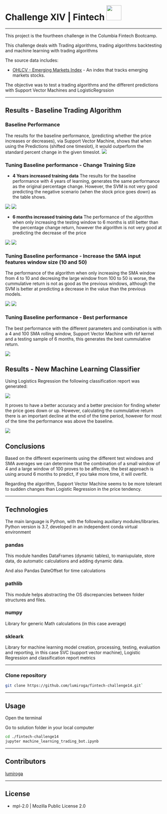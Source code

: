 # Challenge XIV | Fintech <img src="https://instructure-uploads-pdx.s3.us-west-2.amazonaws.com/account_150420000000000001/attachments/590996/columbia.png" height="48" width="48">
---
This project is the fourtheen challenge in the Columbia Fintech Bootcamp.

This challenge deals with Trading algorithms, trading algorithms backtesting and machine learning with trading algorithms


The source data includes: 

* [OHLCV - Emerging Markets Index](./Resources/emerging_markets_ohlcv.csv) - An index that tracks emerging markets stocks.

The objective was to test a trading algorithms and the different predictions with Support Vector Machines and LogisticRegrssion

---

## Results - Baseline Trading Algorithm



### Baseline Performance

The results for the baseline performance, (predicting whether the price increases or decreases), via Support Vector Machine, shows that when using the Predictions (shifted one timeslot), it would outperform the standard percent change in the given timeslot.
<img src="./assets/cummulative_return.png" >

### Tuning Baseline performance - **Change Training Size**

* **4 Years increased training data**
The results for the baseline performance with 4 years of learning, generates the same performance as the original percentage change. However, the SVM is not very good predicting the negative scenario (when the stock price goes down) as the table shows.

<img src="./assets/cummulative_return_4years.png" >
<img src="./assets/classification_report_1.png" >

* **6 months increased training data**
The performance of the algorithm when only increasing the testing window to 6 months is still better than the percentage change return, however the algorithm is not very good at predicting the decrease of the price

<img src="./assets/cummulative_return_6months.png" >
<img src="./assets/classification_report_2.png" >

### Tuning Baseline performance - **Increase the SMA input features window size (10 and 50)**

The performance of the algorithm when only increasing the SMA window from 4 to 10 and decresing the large window from 100 to 50 is worse, the cummulative return is not as good as the previous windows, although the SVM is better at predicting a decrease in the value than the previous models.

<img src="./assets/cummulative_return_10_50_window.png" >
<img src="./assets/classification_report_3.png" >

### Tuning Baseline performance - **Best performance**

The best performance with the different parameters and combination is with a 4 and 100 SMA rolling window, Support Vector Machine with rbf kernel and a testing sample of 6 months, this generates the best cummulative return.

<img src="./assets/cummulative_return_best.png" >

## Results - New Machine Learning Classifier

Using Logistics Regression the following classification report was generated:

<img src="./assets/classification_report_ml.png" >

It proves to have a better accuracy and a better precision for finding wheter the price goes down or up.
However, calculating the cummulative return there is an important decline at the end of the time period, however for most of the time the performance was above the baseline.

<img src="./assets/classification_report_ml.png.png" >

## Conclusions

Based on the different experiments using the different test windows and SMA averages we can determine that the combination of a small window of 4 and a large window of 100 proves to be affective, the best approach is using around 6 months to predict, if you take more time, it will overfit.

Regarding the algorithm, Support Vector Machine seems to be more tolerant to sudden changes than Logistic Regression in the price tendency.

---

## Technologies

The main language is Python, with the following auxiliary modules/libraries.
Python version is 3.7, developed in an independent conda virtual environment

### pandas
This module handles DataFrames (dynamic tables), to maniupulate, store data, do automatic calculations and adding dynamic data.

And also Pandas DateOffset for time calculations

### pathlib
This module helps abstracting the OS discrepancies between folder structures and files.

### numpy
Library for generic Math calculations (in this case average)


### skleark

Library for machine learning model creation, processing, testing, evaluation and reporting, in this case SVC (support vector machine), Logistic Regression and classification report metrics

---


### Clone repository
```bash
git clone https://github.com/lumiroga/fintech-challenge14.git`
```
---

## Usage

Open the terminal

Go to solution folder in your local computer

```bash
cd ./fintech-challenge14
jupyter machine_learning_trading_bot.ipynb
```


---

## Contributors

[lumiroga](https://github.com/lumiroga)

---

## License

* mpl-2.0 | Mozilla Public License 2.0